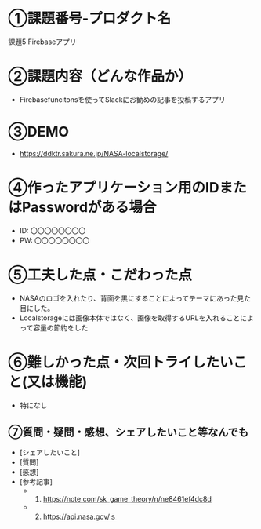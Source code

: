 
# ①課題番号-プロダクト名
課題5 Firebaseアプリ

# ②課題内容（どんな作品か）
- Firebasefuncitonsを使ってSlackにお勧めの記事を投稿するアプリ

# ③DEMO
- https://ddktr.sakura.ne.jp/NASA-localstorage/

# ④作ったアプリケーション用のIDまたはPasswordがある場合
- ID: 〇〇〇〇〇〇〇〇
- PW: 〇〇〇〇〇〇〇〇

# ⑤工夫した点・こだわった点
- NASAのロゴを入れたり、背面を黒にすることによってテーマにあった見た目にした。
- Localstorageには画像本体ではなく、画像を取得するURLを入れることによって容量の節約をした

# ⑥難しかった点・次回トライしたいこと(又は機能)
- 特になし

## ⑦質問・疑問・感想、シェアしたいこと等なんでも
- [シェアしたいこと] 
- [質問] 
- [感想]  
- [参考記事]
  - 1. https://note.com/sk_game_theory/n/ne8461ef4dc8d
  - 2. https://api.nasa.gov/ｓ
